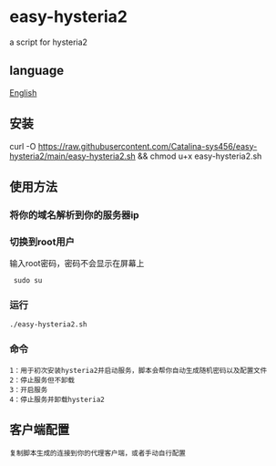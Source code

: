# easy-hysteria2

  a script for hysteria2

## language

  [English](README.md)

## 安装

  curl -O https://raw.githubusercontent.com/Catalina-sys456/easy-hysteria2/main/easy-hysteria2.sh && chmod u+x easy-hysteria2.sh

## 使用方法

### 将你的域名解析到你的服务器ip

### 切换到root用户
输入root密码，密码不会显示在屏幕上

     sudo su
  

### 运行
    ./easy-hysteria2.sh
  
### 命令
    1：用于初次安装hysteria2并启动服务，脚本会帮你自动生成随机密码以及配置文件
    2：停止服务但不卸载
    3：开启服务
    4：停止服务并卸载hysteria2
  
## 客户端配置
    复制脚本生成的连接到你的代理客户端，或者手动自行配置
  


